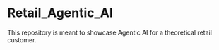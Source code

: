 # Retail_Agentic_AI
This repository is meant to showcase Agentic AI for a theoretical retail customer.
